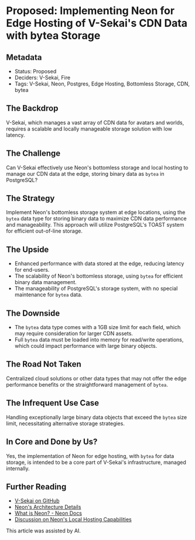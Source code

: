 # Proposed: Implementing Neon for Edge Hosting of V-Sekai's CDN Data with bytea Storage

## Metadata

- Status: Proposed
- Deciders: V-Sekai, Fire
- Tags: V-Sekai, Neon, Postgres, Edge Hosting, Bottomless Storage, CDN, bytea

## The Backdrop

V-Sekai, which manages a vast array of CDN data for avatars and worlds, requires a scalable and locally manageable storage solution with low latency.

## The Challenge

Can V-Sekai effectively use Neon's bottomless storage and local hosting to manage our CDN data at the edge, storing binary data as `bytea` in PostgreSQL?

## The Strategy

Implement Neon's bottomless storage system at edge locations, using the `bytea` data type for storing binary data to maximize CDN data performance and manageability. This approach will utilize PostgreSQL's TOAST system for efficient out-of-line storage.

## The Upside

- Enhanced performance with data stored at the edge, reducing latency for end-users.
- The scalability of Neon's bottomless storage, using `bytea` for efficient binary data management.
- The manageability of PostgreSQL's storage system, with no special maintenance for `bytea` data.

## The Downside

- The `bytea` data type comes with a 1GB size limit for each field, which may require consideration for larger CDN assets.
- Full `bytea` data must be loaded into memory for read/write operations, which could impact performance with large binary objects.

## The Road Not Taken

Centralized cloud solutions or other data types that may not offer the edge performance benefits or the straightforward management of `bytea`.

## The Infrequent Use Case

Handling exceptionally large binary data objects that exceed the `bytea` size limit, necessitating alternative storage strategies.

## In Core and Done by Us?

Yes, the implementation of Neon for edge hosting, with `bytea` for data storage, is intended to be a core part of V-Sekai's infrastructure, managed internally.

## Further Reading

- [V-Sekai on GitHub](https://github.com/v-sekai/)
- [Neon's Architecture Details](https://neon.tech/docs/introduction/architecture-overview)
- [What is Neon? - Neon Docs](https://neon.tech/docs/introduction/about)
- [Discussion on Neon's Local Hosting Capabilities](https://community.neon.tech/t/can-neon-be-self-hosted/51)

This article was assisted by AI.
